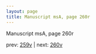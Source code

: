```yaml
---
layout: page
title: Manuscript msA, page 260r
---
```


Manuscript msA, page 260r

prev:  [259v](../259v) | next:  [260v](../260v)
